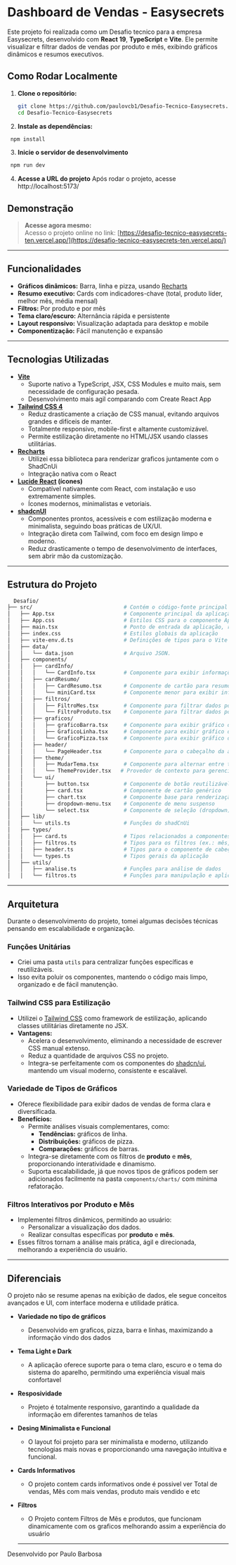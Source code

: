 # Dashboard de Vendas - Easysecrets

Este projeto foi realizada como um Desafio tecnico para a empresa Easysecrets, desenvolvido com **React 19**, **TypeScript** e **Vite**. Ele permite visualizar e filtrar dados de vendas por produto e mês, exibindo gráficos dinâmicos e resumos executivos.


## Como Rodar Localmente

1. **Clone o repositório:**
   ```bash
   git clone https://github.com/paulovcb1/Desafio-Tecnico-Easysecrets.git
   cd Desafio-Tecnico-Easysecrets
   ```
2. **Instale as dependências:**
  ```bash
   npm install
  ```
3. **Inicie o servidor de desenvolvimento**
  ```bash
   npm run dev
 ```
4. **Acesse a URL do projeto**
 Após rodar o projeto, acesse http://localhost:5173/

## Demonstração

> **Acesse agora mesmo:**  
> Acesso o projeto online no link: [https://desafio-tecnico-easysecrets-ten.vercel.app/](https://desafio-tecnico-easysecrets-ten.vercel.app/)

---

## Funcionalidades

- **Gráficos dinâmicos:** Barra, linha e pizza, usando [Recharts](https://recharts.org/)
- **Resumo executivo:** Cards com indicadores-chave (total, produto líder, melhor mês, média mensal)
- **Filtros:** Por produto e por mês
- **Tema claro/escuro:** Alternância rápida e persistente
- **Layout responsivo:** Visualização adaptada para desktop e mobile
- **Componentização:** Fácil manutenção e expansão

---

## Tecnologias Utilizadas

- **[Vite](https://vitejs.dev/)**
  - Suporte nativo a TypeScript, JSX, CSS Modules e muito mais, sem necessidade de configuração pesada.
  - Desenvolvimento mais agil comparando com Create React App
- **[Tailwind CSS 4](https://tailwindcss.com/)**
  - Reduz drasticamente a criação de CSS manual, evitando arquivos grandes e difíceis de manter.
  - Totalmente responsivo, mobile-first e altamente customizável.
  - Permite estilização diretamente no HTML/JSX usando classes utilitárias.
- **[Recharts](https://recharts.org/)**
  - Utilizei essa biblioteca para renderizar graficos juntamente com o ShadCnUi
  - Integração nativa com o React
- **[Lucide React](https://lucide.dev/) (ícones)**
  - Compatível nativamente com React, com instalação e uso extremamente simples.
  - Ícones modernos, minimalistas e vetoriais.
- **[shadcnUI](https://ui.shadcn.com/)**
  - Componentes prontos, acessíveis e com estilização moderna e minimalista, seguindo boas práticas de UX/UI.
  - Integração direta com Tailwind, com foco em design limpo e moderno.
  - Reduz drasticamente o tempo de desenvolvimento de interfaces, sem abrir mão da customização.

---

## Estrutura do Projeto
```bash
  Desafio/
├── src/                             # Contém o código-fonte principal da aplicação
│   ├── App.tsx                      # Componente principal da aplicação React
│   ├── App.css                      # Estilos CSS para o componente App
│   ├── main.tsx                     # Ponto de entrada da aplicação, renderiza o App
│   ├── index.css                    # Estilos globais da aplicação
│   ├── vite-env.d.ts                # Definições de tipos para o Vite (configuração do ambiente)
│   ├── data/                        
│   │   └── data.json                # Arquivo JSON. 
│   ├── components/                  
│   │   ├── cardInfo/              
│   │   │   └── CardInfo.tsx         # Componente para exibir informações em formato de cartão
│   │   ├── cardResumo/             
│   │   │   ├── CardResumo.tsx       # Componente de cartão para resumo de dados
│   │   │   └── miniCard.tsx         # Componente menor para exibir informações resumidas
│   │   ├── filtros/                
│   │   │   ├── FiltroMes.tsx        # Componente para filtrar dados por mês
│   │   │   └── FiltroProduto.tsx    # Componente para filtrar dados por produto
│   │   ├── graficos/                
│   │   │   ├── graficoBarra.tsx     # Componente para exibir gráfico de barras
│   │   │   ├── GraficoLinha.tsx     # Componente para exibir gráfico de linhas
│   │   │   └── GraficoPizza.tsx     # Componente para exibir gráfico de pizza
│   │   ├── header/                 
│   │   │   └── PageHeader.tsx       # Componente para o cabeçalho da aplicação
│   │   ├── theme/                  
│   │   │   ├── MudarTema.tsx        # Componente para alternar entre temas (ex.: claro/escuro)
│   │   │   └── ThemeProvider.tsx   # Provedor de contexto para gerenciar temas
│   │   └── ui/                      
│   │       ├── button.tsx           # Componente de botão reutilizável
│   │       ├── card.tsx             # Componente de cartão genérico
│   │       ├── chart.tsx            # Componente base para renderização de gráficos
│   │       ├── dropdown-menu.tsx    # Componente de menu suspenso
│   │       └── select.tsx           # Componente de seleção (dropdown)
│   ├── lib/                        
│   │   └── utils.ts                 # Funções do shadCnUi
│   ├── types/                       
│   │   ├── card.ts                  # Tipos relacionados a componentes de cartão
│   │   ├── filtros.ts               # Tipos para os filtros (ex.: mês, produto)
│   │   ├── header.ts                # Tipos para o componente de cabeçalho
│   │   └── types.ts                 # Tipos gerais da aplicação
│   ├── utils/                       
│   │   ├── analise.ts               # Funções para análise de dados
│   │   └── filtros.ts               # Funções para manipulação e aplicação de filtros

```
---

## Arquitetura

Durante o desenvolvimento do projeto, tomei algumas decisões técnicas pensando em escalabilidade e organização.

### Funções Unitárias

- Criei uma pasta `utils` para centralizar funções específicas e reutilizáveis.  
- Isso evita poluir os componentes, mantendo o código mais limpo, organizado e de fácil manutenção.

### Tailwind CSS para Estilização

- Utilizei o [Tailwind CSS](https://tailwindcss.com/) como framework de estilização, aplicando classes utilitárias diretamente no JSX.  
- **Vantagens:**  
  - Acelera o desenvolvimento, eliminando a necessidade de escrever CSS manual extenso.  
  - Reduz a quantidade de arquivos CSS no projeto.  
  - Integra-se perfeitamente com os componentes do [shadcn/ui](https://ui.shadcn.com/), mantendo um visual moderno, consistente e escalável.


###  Variedade de Tipos de Gráficos

- Oferece flexibilidade para exibir dados de vendas de forma clara e diversificada.  
- **Benefícios:**  
  - Permite análises visuais complementares, como:  
    - **Tendências:** gráficos de linha.  
    - **Distribuições:** gráficos de pizza.  
    - **Comparações:** gráficos de barras.  
  - Integra-se diretamente com os filtros de **produto** e **mês**, proporcionando interatividade e dinamismo.  
  - Suporta escalabilidade, já que novos tipos de gráficos podem ser adicionados facilmente na pasta `components/charts/` com mínima refatoração.

###  Filtros Interativos por Produto e Mês

- Implementei filtros dinâmicos, permitindo ao usuário:  
  - Personalizar a visualização dos dados.  
  - Realizar consultas específicas por **produto** e **mês**.  
- Esses filtros tornam a análise mais prática, ágil e direcionada, melhorando a experiência do usuário.

---
  ## Diferenciais
  O projeto não se resume apenas na exibição de dados, ele segue conceitos avançados e UI, com interface moderna e utilidade prática.

  - **Variedade no tipo de gráficos**
    - Desenvolvido em graficos, pizza, barra e linhas, maximizando a informação vindo dos dados
  - **Tema Light e Dark**
    - A aplicação oferece suporte para o tema claro, escuro e o tema do sistema do aparelho, permitindo uma experiência visual mais confortavel
  - **Resposividade**
    - Projeto é totalmente responsivo, garantindo a qualidade da informação em diferentes tamanhos de telas
  - **Desing Minimalista e Funcional**
    - O layout foi projeto para ser minimalista e moderno, utilizando tecnologias mais novas e proporcionando uma navegação intuitiva e funcional.

  - **Cards Informativos**
    - O projeto contem cards informativos onde é possivel ver Total de vendas, Mês com mais vendas, produto mais vendido e etc
  - **Filtros**
    - O Projeto contem Filtros de Mês e produtos, que funcionam dinamicamente com os graficos melhorando assim a experiência do usuário

    --- 
  Desenvolvido por Paulo Barbosa
  
